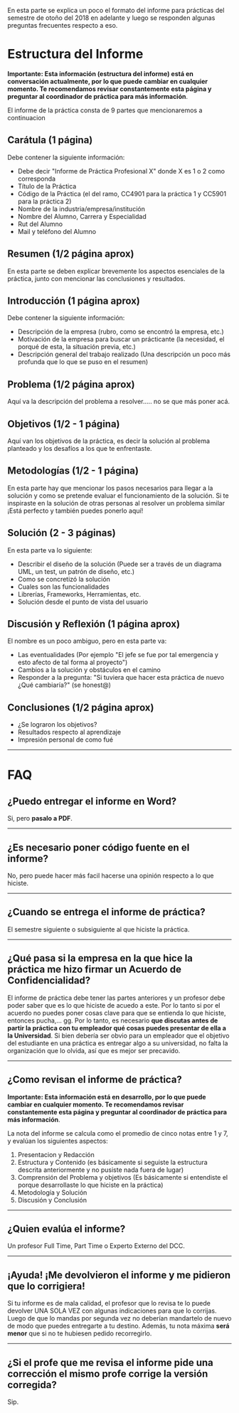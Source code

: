 En esta parte se explica un poco el formato del informe para prácticas del semestre de otoño del 2018 en adelante y luego se responden algunas preguntas frecuentes respecto a eso.

# Estructura del Informe

**Importante: Esta información (estructura del informe) está en conversación actualmente, por lo que puede cambiar en cualquier momento. Te recomendamos revisar constantemente esta página y preguntar al coordinador de práctica para más información**.

El informe de la práctica consta de 9 partes que mencionaremos a continuacion

## Carátula (1 página)

Debe contener la siguiente información:

* Debe decir "Informe de Práctica Profesional X" donde X es 1 o 2 como corresponda
* Título de la Práctica
* Código de la Práctica (el del ramo, CC4901 para la práctica 1 y CC5901 para la práctica 2)
* Nombre de la industria/empresa/institución
* Nombre del Alumno, Carrera y Especialidad
* Rut del Alumno
* Mail y teléfono del Alumno

## Resumen (1/2 página aprox)

En esta parte se deben explicar brevemente los aspectos esenciales de la práctica, junto con mencionar las conclusiones y resultados.

## Introducción (1 página aprox)

Debe contener la siguiente información:

* Descripción de la empresa (rubro, como se encontró la empresa, etc.)
* Motivación de la empresa para buscar un prácticante (la necesidad, el porqué de esta, la situación previa, etc.)
* Descripción general del trabajo realizado (Una descripción un poco más profunda que lo que se puso en el resumen)

## Problema (1/2 página aprox)

Aquí va la descripción del problema a resolver..... no se que más poner acá.

## Objetivos (1/2 - 1 página)

Aquí van los objetivos de la práctica, es decir la solución al problema planteado y los desafíos a los que te enfrentaste.

## Metodologías (1/2 - 1 página)

En esta parte hay que mencionar los pasos necesarios para llegar a la solución y como se pretende evaluar el funcionamiento de la solución. Si te inspiraste en la solución de otras personas al resolver un problema similar ¡Está perfecto y también puedes ponerlo aquí!

## Solución (2 - 3 páginas)

En esta parte va lo siguiente:

* Describir el diseño de la solución (Puede ser a través de un diagrama UML, un test, un patrón de diseño, etc.)
* Como se concretizó la solución
* Cuales son las funcionalidades
* Librerías, Frameworks, Herramientas, etc.
* Solución desde el punto de vista del usuario

## Discusión y Reflexión (1 página aprox)

El nombre es un poco ambiguo, pero en esta parte va:

* Las eventualidades (Por ejemplo "El jefe se fue por tal emergencia y esto afecto de tal forma al proyecto")
* Cambios a la solución y obstáculos en el camino
* Responder a la pregunta: "Si tuviera que hacer esta práctica de nuevo ¿Qué cambiaría?" (se honest@)

## Conclusiones (1/2 página aprox)

* ¿Se lograron los objetivos?
* Resultados respecto al aprendizaje
* Impresión personal de como fué

---

# FAQ

## ¿Puedo entregar el informe en Word?

Si, pero **pasalo a PDF**.

---

## ¿Es necesario poner código fuente en el informe?

No, pero puede hacer más facil hacerse una opinión respecto a lo que hiciste.

---

## ¿Cuando se entrega el informe de práctica?

El semestre siguiente o subsiguiente al que hiciste la práctica.

---

## ¿Qué pasa si la empresa en la que hice la práctica me hizo firmar un Acuerdo de Confidencialidad?

El informe de práctica debe tener las partes anteriores y un profesor debe poder saber que es lo que hiciste de acuedo a este. Por lo tanto si por el acuerdo no puedes poner cosas clave para que se entienda lo que hiciste, entonces pucha,... gg. Por lo tanto, es necesario **que discutas antes de partir la práctica con tu empleador qué cosas puedes presentar de ella a la Universidad**. Si bien debería ser obvio para un empleador que el objetivo del estudiante en una práctica es entregar algo a su universidad, no falta la organización que lo olvida, así que es mejor ser precavido.

---

## ¿Como revisan el informe de práctica?

**Importante: Esta información está en desarrollo, por lo que puede cambiar en cualquier momento. Te recomendamos revisar constantemente esta página y preguntar al coordinador de práctica para más información**.

La nota del informe se calcula como el promedio de cinco notas entre 1 y 7, y evalúan los siguientes aspectos:

1. Presentacion y Redacción
2. Estructura y Contenido (es básicamente si seguiste la estructura descrita anteriormente y no pusiste nada fuera de lugar)
3. Comprensión del Problema y objetivos (Es básicamente si entendiste el porque desarrollaste lo que hiciste en la práctica)
4. Metodología y Solución
5. Discusión y Conclusión

---

## ¿Quien evalúa el informe?

Un profesor Full Time, Part Time o Experto Externo del DCC.

---

## ¡Ayuda! ¡Me devolvieron el informe y me pidieron que lo corrigiera!

Si tu informe es de mala calidad, el profesor que lo revisa te lo puede devolver UNA SOLA VEZ con algunas indicaciones para que lo corrijas. Luego de que lo mandas por segunda vez no deberían mandartelo de nuevo de modo que puedes entregarte a tu destino. Además, tu nota máxima **será menor** que si no te hubiesen pedido recorregirlo.

---

## ¿Si el profe que me revisa el informe pide una corrección el mismo profe corrige la versión corregida?

Sip. 












